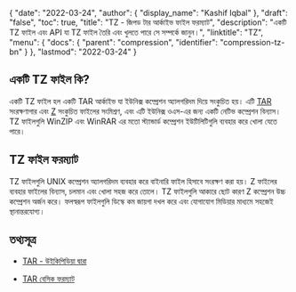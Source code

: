 {
  "date": "2022-03-24",
  "author": {
    "display_name": "Kashif Iqbal"
  },
  "draft": "false",
  "toc": true,
  "title": "TZ - জিপড টার আর্কাইভ ফাইল ফরম্যাট",
  "description": "একটি TZ ফাইল এবং API যা TZ ফাইল তৈরি এবং খুলতে পারে সে সম্পর্কে জানুন।",
  "linktitle": "TZ",
  "menu": {
    "docs": {
      "parent": "compression",
      "identifier": "compression-tz-bn"
    }
  },
  "lastmod": "2022-03-24"
}

## একটি TZ ফাইল কি?

একটি TZ ফাইল হল একটি TAR আর্কাইভ যা ইউনিক্স কম্প্রেশন অ্যালগরিদম দিয়ে সংকুচিত হয়। এটি [TAR](/compression/tar/) সংরক্ষণাগার এবং [Z](/compression/z/) সংকুচিত ফাইলের সংমিশ্রণ, এবং এটি ইউনিক্স ওএস-এর জন্য একটি নেটিভ কম্প্রেশন বিন্যাস। TZ ফাইলগুলি WinZIP এবং WinRAR এর মতো স্ট্যান্ডার্ড কম্প্রেশন ইউটিলিটিগুলি ব্যবহার করে খোলা যেতে পারে।

## TZ ফাইল ফরম্যাট

TZ ফাইলগুলি UNIX কম্প্রেশন অ্যালগরিদম ব্যবহার করে বাইনারি ফাইল হিসাবে সংরক্ষণ করা হয়। Z ফাইলের ব্যবহার ফাইলের বিন্যাস, চলমান এবং খোলা সহজ করে তোলে। TZ ফাইলগুলি আকারে ছোট কারণ Z কম্প্রেশন উচ্চ কম্প্রেশন অর্জন করে। ফলস্বরূপ ফাইলগুলি ডিস্কে কম জায়গা দখল করে এবং যোগাযোগ মিডিয়ার মাধ্যমে সহজেই স্থানান্তরযোগ্য।

## তথ্যসূত্র

* [TAR - উইকিপিডিয়া দ্বারা](https://en.wikipedia.org/wiki/Tar_(computing))

* [TAR বেসিক ফরম্যাট](https://www.gnu.org/software/tar/manual/html_node/Standard.html)


